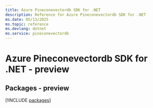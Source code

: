 ```yaml
---
title: Azure Pineconevectordb SDK for .NET
description: Reference for Azure Pineconevectordb SDK for .NET
ms.date: 05/13/2025
ms.topic: reference
ms.devlang: dotnet
ms.service: pineconevectordb
---
```

# Azure Pineconevectordb SDK for .NET - preview
## Packages - preview
[!INCLUDE [packages](pineconevectordb-index.md)]